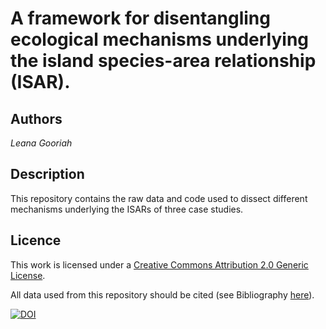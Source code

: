 # A framework for disentangling ecological mechanisms underlying the island species-area relationship (ISAR).

 ## Authors
 *Leana Gooriah*
 
 ## Description
 
 This repository contains the raw data and code used to dissect different mechanisms underlying the ISARs of three case studies.
 
 ## Licence
 
 
This work is licensed under a [Creative Commons Attribution 2.0 Generic License](https://creativecommons.org/licenses/by/2.0/).


All data used from this repository should be cited (see Bibliography [here](https://github.com/LeanaGooriah/ISAR_analysis/blob/master/Bibliography.rtf)).

[![DOI](https://zenodo.org/badge/DOI/10.5281/zenodo.2632940.svg)](https://doi.org/10.5281/zenodo.2632940)
